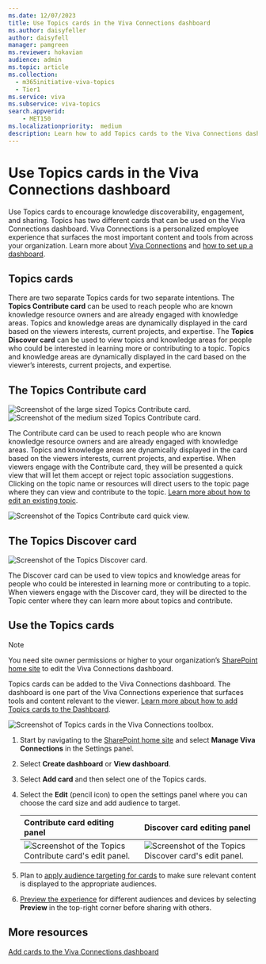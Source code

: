 ```yaml
---
ms.date: 12/07/2023
title: Use Topics cards in the Viva Connections dashboard
ms.author: daisyfeller
author: daisyfell
manager: pamgreen
ms.reviewer: hokavian
audience: admin
ms.topic: article
ms.collection:
  - m365initiative-viva-topics
  - Tier1
ms.service: viva 
ms.subservice: viva-topics 
search.appverid:
    - MET150  
ms.localizationpriority:  medium
description: Learn how to add Topics cards to the Viva Connections dashboard
---
```


# Use Topics cards in the Viva Connections dashboard

Use Topics cards to encourage knowledge discoverability, engagement, and sharing. Topics has two different cards that can be used on the Viva Connections dashboard. Viva Connections is a personalized employee experience that surfaces the most important content and tools from across your organization. Learn more about [Viva Connections](/viva/connections/viva-connections-overview) and [how to set up a dashboard](/viva/connections/create-dashboard). 

## Topics cards

There are two separate Topics cards for two separate intentions. The **Topics Contribute card** can be used to reach people who are known knowledge resource owners and are already engaged with knowledge areas. Topics and knowledge areas are dynamically displayed in the card based on the viewers interests, current projects, and expertise. The **Topics Discover card** can be used to view topics and knowledge areas for people who could be interested in learning more or contributing to a topic. Topics and knowledge areas are dynamically displayed in the card based on the viewer’s interests, current projects, and expertise. 

## The Topics Contribute card

![Screenshot of the large sized Topics Contribute card.](../media/knowledge-management/viva-topics-contribute-card-large.png) ![Screenshot of the medium sized Topics Contribute card.](../media/knowledge-management/viva-topics-contribute-card-medium.png) 

The Contribute card can be used to reach people who are known knowledge resource owners and are already engaged with knowledge areas. Topics and knowledge areas are dynamically displayed in the card based on the viewers interests, current projects, and expertise. When viewers engage with the Contribute card, they will be presented a quick view that will let them accept or reject topic association suggestions. Clicking on the topic name or resources will direct users to the topic page where they can view and contribute to the topic. [Learn more about how to edit an existing topic](edit-a-topic.md).

![Screenshot of the Topics Contribute card quick view.](../media/knowledge-management/viva-topics-contribute-quickview.png) 


## The Topics Discover card

![Screenshot of the Topics Discover card.](../media/knowledge-management/new-discover-card.png) 

The Discover card can be used to view topics and knowledge areas for people who could be interested in learning more or contributing to a topic. When viewers engage with the Discover card, they will be directed to the Topic center where they can learn more about topics and contribute.

## Use the Topics cards

>[!NOTE]
> You need site owner permissions or higher to your organization’s [SharePoint home site](/sharepoint/home-site) to edit the Viva Connections dashboard.

Topics cards can be added to the Viva Connections dashboard. The dashboard is one part of the Viva Connections experience that surfaces tools and content relevant to the viewer. [Learn more about how to add Topics cards to the Dashboard](/viva/connections/create-dashboard#create-a-dashboard-and-add-cards).

![Screenshot of Topics cards in the Viva Connections toolbox.](../media/knowledge-management/viva-topics-cards-toolbox.png) 

1. Start by navigating to the [SharePoint home site](/sharepoint/home-site) and select **Manage Viva Connections** in the Settings panel.  
2. Select **Create dashboard** or **View dashboard**.
3. Select **Add card** and then select one of the Topics cards.
4. Select the **Edit** (pencil icon) to open the settings panel where you can choose the card size and add audience to target. 

   |Contribute card editing panel  |Discover card editing panel  | 
   | :---------------------- | :------------------- |
   |![Screenshot of the Topics Contribute card's edit panel.](../media/knowledge-management/contribute-card-edit.png)|![Screenshot of the Topics Discover card's edit panel.](../media/knowledge-management/discover-card-edit.png)  | 

5. Plan to [apply audience targeting for cards](/viva/connections/use-audience-targeting-in-viva-connections#apply-audience-targeting-to-cards-in-the-dashboard) to make sure relevant content is displayed to the appropriate audiences. 
6. [Preview the experience](/viva/connections/create-dashboard#preview-your-dashboard-to-see-how-it-will-display-for-different-audiences) for different audiences and devices by selecting **Preview** in the top-right corner before sharing with others.

## More resources

[Add cards to the Viva Connections dashboard](/viva/connections/create-dashboard) 
